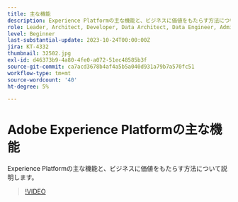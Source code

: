 ```yaml
---
title: 主な機能
description: Experience Platformの主な機能と、ビジネスに価値をもたらす方法について説明します。
role: Leader, Architect, Developer, Data Architect, Data Engineer, Admin, User
level: Beginner
last-substantial-update: 2023-10-24T00:00:00Z
jira: KT-4332
thumbnail: 32502.jpg
exl-id: d46373b9-4a80-4fe0-a072-51ec48585b3f
source-git-commit: ca7acd3678b4af4a5b5a040d931a79b7a570fc51
workflow-type: tm+mt
source-wordcount: '40'
ht-degree: 5%

---
```


# Adobe Experience Platformの主な機能

Experience Platformの主な機能と、ビジネスに価値をもたらす方法について説明します。

>[!VIDEO](https://video.tv.adobe.com/v/32502?learn=on)

